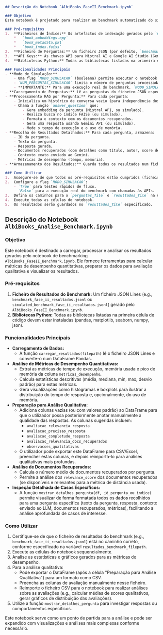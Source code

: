 ```markdown
## Descrição do Notebook `AlbiBooks_FaseII_Benchmark.ipynb`

### Objetivo
Este notebook é projetado para realizar um benchmark automatizado do sistema AlbiBooks Fase II, que utiliza a API Mistral para embeddings e a API Gemini para geração de respostas. O objetivo é processar um conjunto predefinido de perguntas, recolher respostas, documentos recuperados, contexto enviado ao LLM, e métricas de desempenho (tempo de execução e uso de memória) para cada pergunta.

### Pré-requisitos
1.  **Ficheiros de Índice:** Os artefactos de indexação gerados pelo `Copy_of_GrokTryIndexacao.ipynb` (ou similar) devem estar presentes no diretório especificado pela variável `EMBEDDINGS_DIR`. Estes incluem:
    *   `book_embeddings.npy`
    *   `book_metadata.pkl`
    *   `book_index.faiss`
2.  **Ficheiro de Perguntas:** Um ficheiro JSON (por defeito, `benchmark_universitario_perguntas.json`) contendo a lista de perguntas para o benchmark. Cada pergunta deve ter um "id" e um campo "pergunta".
3.  **API Keys:** As chaves API para Mistral AI e Google AI Studio (Gemini) devem estar configuradas como segredos no ambiente Google Colab (`MISTRAL_KEY` e `GOOGLE_API_KEY`).
4.  **Bibliotecas Python:** Todas as bibliotecas listadas na primeira célula de código devem estar instaladas.

### Funcionalidades Principais
- **Modo de Simulação:**
    - Uma flag `MODO_SIMULACAO` (booleana) permite executar o notebook sem fazer chamadas reais às APIs. Quando `True`, utiliza dados "dummy" para embeddings, busca, contexto e respostas. Isto é útil para testar o fluxo do notebook rapidamente.
    - `NUM_PERGUNTAS_SIMULACAO` limita o número de perguntas processadas em modo de simulação.
    - **IMPORTANTE:** Para uma execução real do benchmark, `MODO_SIMULACAO` deve ser definida como `False`.
- **Carregamento de Perguntas:** Lê as perguntas do ficheiro JSON especificado.
- **Processamento RAG por Pergunta:** Para cada pergunta:
    - Inicializa um histórico de conversa vazio (para independência dos testes).
    - Chama a função `answer_question` que:
        - Gera embedding da pergunta (Mistral API, ou simulado).
        - Realiza busca no índice FAISS (ou simulado).
        - Formata o contexto com os documentos recuperados.
        - Gera uma resposta usando Gemini API (ou simulado).
        - Mede o tempo de execução e o uso de memória.
- **Recolha de Resultados Detalhados:** Para cada pergunta, armazena:
    - ID da pergunta.
    - Texto da pergunta.
    - Resposta gerada.
    - Documentos recuperados (com detalhes como título, autor, score de relevância).
    - Contexto exato enviado ao Gemini.
    - Métricas de desempenho (tempo, memória).
- **Armazenamento dos Resultados:** Guarda todos os resultados num ficheiro JSON Lines (e.g., `benchmark_fase_ii_resultados.jsonl`), onde cada linha é um objeto JSON representando os resultados de uma pergunta.

### Como Utilizar
1.  Assegure-se de que todos os pré-requisitos estão cumpridos (ficheiros de índice, ficheiro de perguntas, API keys).
2.  Configure a flag `MODO_SIMULACAO`:
    - `True` para testes rápidos de fluxo.
    - `False` para a execução real do benchmark com chamadas às APIs.
3.  Defina os caminhos para o `perguntas_file` e `resultados_file` na última célula.
4.  Execute todas as células do notebook.
5.  Os resultados serão guardados no `resultados_file` especificado.
```

## Descrição do Notebook `AlbiBooks_Analise_Benchmark.ipynb`

### Objetivo
Este notebook é destinado a carregar, processar e analisar os resultados gerados pelo notebook de benchmarking `AlbiBooks_FaseII_Benchmark.ipynb`. Ele fornece ferramentas para calcular métricas de desempenho quantitativas, preparar os dados para avaliação qualitativa e visualizar os resultados.

### Pré-requisitos
1.  **Ficheiro de Resultados do Benchmark:** Um ficheiro JSON Lines (e.g., `benchmark_fase_ii_resultados.jsonl` ou `simulated_benchmark_fase_ii_resultados.jsonl`) gerado pelo `AlbiBooks_FaseII_Benchmark.ipynb`.
2.  **Bibliotecas Python:** Todas as bibliotecas listadas na primeira célula de código devem estar instaladas (pandas, matplotlib, seaborn, numpy, json).

### Funcionalidades Principais
- **Carregamento de Dados:**
    - A função `carregar_resultados(filepath)` lê o ficheiro JSON Lines e converte-o num DataFrame Pandas.
- **Análise de Métricas de Desempenho Quantitativas:**
    - Extrai as métricas de tempo de execução, memória usada e pico de memória da coluna `metricas_desempenho`.
    - Calcula estatísticas descritivas (média, mediana, min, max, desvio padrão) para estas métricas.
    - Gera visualizações como histogramas e boxplots para ilustrar a distribuição do tempo de resposta e, opcionalmente, do uso de memória.
- **Preparação para Análise Qualitativa:**
    - Adiciona colunas vazias (ou com valores padrão) ao DataFrame para que o utilizador possa posteriormente anotar manualmente a qualidade das respostas. As colunas sugeridas incluem:
        - `avaliacao_relevancia_resposta`
        - `avaliacao_precisao_resposta`
        - `avaliacao_completude_resposta`
        - `avaliacao_relevancia_docs_recuperados`
        - `observacoes_qualitativas`
    - O utilizador pode exportar este DataFrame para CSV/Excel, preencher estas colunas, e depois reimportá-lo para análises qualitativas mais profundas.
- **Análise de Documentos Recuperados:**
    - Calcula o número médio de documentos recuperados por pergunta.
    - Permite a análise dos `relevance_score` dos documentos recuperados (se disponíveis e relevantes para a métrica de distância usada).
- **Inspeção Detalhada de Casos Específicos:**
    - A função `mostrar_detalhes_pergunta(df, id_pergunta_ou_indice)` permite visualizar de forma formatada todos os dados recolhidos para uma pergunta específica (texto da pergunta, resposta, contexto enviado ao LLM, documentos recuperados, métricas), facilitando a análise aprofundada de casos de interesse.

### Como Utilizar
1.  Certifique-se de que o ficheiro de resultados do benchmark (e.g., `benchmark_fase_ii_resultados.jsonl`) está no caminho correto, conforme especificado na variável `resultados_benchmark_filepath`.
2.  Execute as células do notebook sequencialmente.
3.  Analise as estatísticas e gráficos gerados para as métricas de desempenho.
4.  Para a análise qualitativa:
    *   Pode exportar o DataFrame (após a célula "Preparação para Análise Qualitativa") para um formato como CSV.
    *   Preencha as colunas de avaliação manualmente nesse ficheiro.
    *   Reimporte o ficheiro CSV para o notebook para realizar análises sobre as avaliações (e.g., calcular médias de scores qualitativos, gerar gráficos de distribuição das avaliações).
5.  Utilize a função `mostrar_detalhes_pergunta` para investigar respostas ou comportamentos específicos.

Este notebook serve como um ponto de partida para a análise e pode ser expandido com visualizações e análises mais complexas conforme necessário.
```
